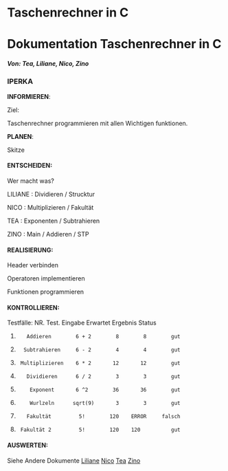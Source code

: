 # Taschenrechner in C

# Dokumentation Taschenrechner in C
##### Von: Tea, Liliane, Nico, Zino


### IPERKA
**INFORMIEREN**:

Ziel:

Taschenrechner programmieren mit allen Wichtigen funktionen.

**PLANEN**:

Skitze

#### **ENTSCHEIDEN**:

Wer macht was?

LILIANE : Dividieren / Strucktur

NICO : Multiplizieren / Fakultät

TEA : Exponenten / Subtrahieren

ZINO : Main / Addieren / STP

#### **REALISIERUNG**:

Header verbinden

Operatoren implementieren

Funktionen programmieren

#### **KONTROLLIEREN**:

Testfälle:
NR.         Test.        Eingabe    Erwartet  Ergebnis  Status
1.        Addieren        6 + 2        8        8        gut
2.       Subtrahieren     6 - 2        4        4        gut
3.      Multiplizieren    6 * 2       12       12        gut
4.        Dividieren      6 / 2        3        3        gut
5.         Exponent       6 ^2        36       36        gut
6.         Wurlzeln      sqrt(9)       3        3        gut
7.        Fakultät         5!        120    ERROR     falsch
8.      Fakultät 2         5!        120    120          gut

#### **AUSWERTEN**:

Siehe Andere Dokumente
[Liliane]()
[Nico](https://github.com/zinoos/BLJ2025_TR_Nic-Lil-Tea-Zin/commit/5addb610f606d3d0457dfbe8132fe52c52123c33)
[Tea](https://github.com/zinoos/BLJ2025_TR_Nic-Lil-Tea-Zin/commit/081b9aed435f213acf46f4446601af06a63a3432)
[Zino](https://github.com/zinoos/BLJ2025_TR_Nic-Lil-Tea-Zin/commit/317408beaeb36019c8fa0090726c76fb4aadca53)
